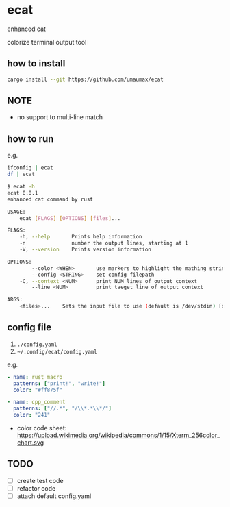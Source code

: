 # ecat

enhanced cat

colorize terminal output tool

## how to install
``` bash
cargo install --git https://github.com/umaumax/ecat
```

## NOTE
* no support to multi-line match

## how to run
e.g.
``` bash
ifconfig | ecat
df | ecat
```

``` bash
$ ecat -h
ecat 0.0.1
enhanced cat command by rust

USAGE:
    ecat [FLAGS] [OPTIONS] [files]...

FLAGS:
    -h, --help       Prints help information
    -n               number the output lines, starting at 1
    -V, --version    Prints version information

OPTIONS:
        --color <WHEN>       use markers to highlight the mathing strings; WHEN is [always], [never], or [auto]
        --config <STRING>    set config filepath
    -C, --context <NUM>      print NUM lines of output context
        --line <NUM>         print taeget line of output context

ARGS:
    <files>...    Sets the input file to use (default is /dev/stdin) [default: -]
```

## config file
1. `./config.yaml`
2. `~/.config/ecat/config.yaml`

e.g.
``` yaml
- name: rust_macro
  patterns: ["print!", "write!"]
  color: "#ff875f"

- name: cpp_comment
  patterns: ["//.*", "/\\*.*\\*/"]
  color: "241"
```

* color code sheet: [https://upload\.wikimedia\.org/wikipedia/commons/1/15/Xterm\_256color\_chart\.svg]( https://upload.wikimedia.org/wikipedia/commons/1/15/Xterm_256color_chart.svg )

## TODO
* [ ] create test code
* [ ] refactor code
* [ ] attach default config.yaml
